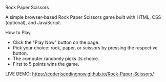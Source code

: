 Rock Paper Scissors

A simple browser-based Rock Paper Scissors game built with HTML, CSS (optional), and JavaScript.

How to Play

- Click the "Play Now" button on the page.
- Pick your choice: rock, paper, or scissors by pressing the respective button.
- The computer randomly picks its choice.
- First to 5 points wins the game.

LIVE DEMO: https://coderiscodingnow.github.io/Rock-Paper-Scissors/
